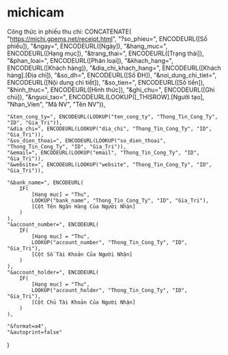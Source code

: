 # michicam
Công thức in phiếu thu chi:
CONCATENATE(
    "https://michi.gpems.net/receipt.html",
    "?so_phieu=", ENCODEURL([Số phiếu]),
    "&ngay=", ENCODEURL([Ngày]),
    "&hang_muc=", ENCODEURL([Hạng mục]),
    "&trang_thai=", ENCODEURL([Trạng thái]),
    "&phan_loai=", ENCODEURL([Phân loại]),
    "&khach_hang=", ENCODEURL([Khách hàng]),
    "&dia_chi_khach_hang=", ENCODEURL([Khách hàng].[Địa chỉ]),
    "&so_dh=", ENCODEURL([Số ĐH]),
    "&noi_dung_chi_tiet=", ENCODEURL([Nội dung chi tiết]),
    "&so_tien=", ENCODEURL([Số tiền]),
    "&hinh_thuc=", ENCODEURL([Hình thức]),
    "&ghi_chu=", ENCODEURL([Ghi chú]),
    "&nguoi_tao=", ENCODEURL(LOOKUP([_THISROW].[Người tạo], "Nhan_Vien", "Mã NV", "Tên NV")),

    "&ten_cong_ty=", ENCODEURL(LOOKUP("ten_cong_ty", "Thong_Tin_Cong_Ty", "ID", "Gia_Tri")),
    "&dia_chi=", ENCODEURL(LOOKUP("dia_chi", "Thong_Tin_Cong_Ty", "ID", "Gia_Tri")),
    "&so_dien_thoai=", ENCODEURL(LOOKUP("so_dien_thoai", "Thong_Tin_Cong_Ty", "ID", "Gia_Tri")),
    "&email=", ENCODEURL(LOOKUP("email", "Thong_Tin_Cong_Ty", "ID", "Gia_Tri")),
    "&website=", ENCODEURL(LOOKUP("website", "Thong_Tin_Cong_Ty", "ID", "Gia_Tri")),

    "&bank_name=", ENCODEURL(
        IF(
            [Hạng mục] = "Thu",
            LOOKUP("bank_name", "Thong_Tin_Cong_Ty", "ID", "Gia_Tri"),
            [Cột Tên Ngân Hàng Của Người Nhận]
        )
    ),
    "&account_number=", ENCODEURL(
        IF(
            [Hạng mục] = "Thu",
            LOOKUP("account_number", "Thong_Tin_Cong_Ty", "ID", "Gia_Tri"),
            [Cột Số Tài Khoản Của Người Nhận]
        )
    ),
    "&account_holder=", ENCODEURL(
        IF(
            [Hạng mục] = "Thu",
            LOOKUP("account_holder", "Thong_Tin_Cong_Ty", "ID", "Gia_Tri"),
            [Cột Chủ Tài Khoản Của Người Nhận]
        )
    ),

    "&format=a4",
    "&autoprint=false"
)
